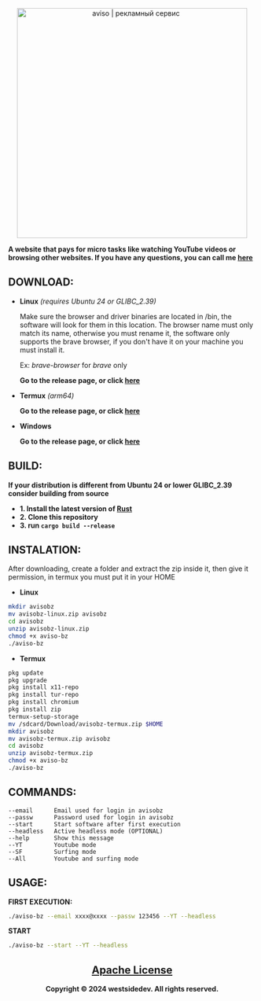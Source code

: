 <div align="center">
  <a href="https://aviso.bz/?r=itsover" target="_blank"><img src="https://aviso.bz/statica/pictures/A-468.gif" style="width:468px;heigh:60px" alt="aviso | рекламный сервис"></a>
</div>

        
**A website that pays for micro tasks like watching YouTube videos or browsing other websites. If you have any questions, you can call me [here](https://t.me/westsidedev)**

<h2>DOWNLOAD:</h2>

+ **Linux** *(requires Ubuntu 24 or GLIBC_2.39)*

  Make sure the browser and driver binaries are located in /bin, the software will look for them in this location. The browser name must only match its name, otherwise you must rename it, the software only supports the brave browser, if you don't have it on your machine you must install it.

  Ex: *brave-browser* for *brave* only
  
  **Go to the release page, or click [here](https://github.com/westsidedev/aviso-bz/releases)**

+ **Termux** *(arm64)*

  **Go to the release page, or click [here](https://github.com/westsidedev/aviso-bz/releases)**

+ **Windows**

  **Go to the release page, or click [here](https://github.com/westsidedev/aviso-bz/releases)**
  
<h2>BUILD:</h2>

**If your distribution is different from Ubuntu 24 or lower GLIBC_2.39 consider building from source**

+ **1. Install the latest version of [Rust](https://www.rust-lang.org/tools/install)**
+ **2. Clone this repository**
+ **3. run `cargo build --release`**

<h2>INSTALATION:</h2>

After downloading, create a folder and extract the zip inside it, then give it permission, in termux you must put it in your HOME

+ **Linux**

```bash
mkdir avisobz
mv avisobz-linux.zip avisobz
cd avisobz
unzip avisobz-linux.zip
chmod +x aviso-bz
./aviso-bz
```

+ **Termux**

```bash
pkg update 
pkg upgrade 
pkg install x11-repo 
pkg install tur-repo 
pkg install chromium
pkg install zip
termux-setup-storage
mv /sdcard/Download/avisobz-termux.zip $HOME
mkdir avisobz
mv avisobz-termux.zip avisobz
cd avisobz
unzip avisobz-termux.zip
chmod +x aviso-bz
./aviso-bz
```

<h2>COMMANDS:</h2>

```
--email      Email used for login in avisobz
--passw      Password used for login in avisobz
--start      Start software after first execution
--headless   Active headless mode (OPTIONAL)
--help       Show this message
--YT         Youtube mode
--SF         Surfing mode
--All        Youtube and surfing mode
```

<h2>USAGE:</h5>

**FIRST EXECUTION:**

```bash
./aviso-bz --email xxxx@xxxx --passw 123456 --YT --headless
```

**START**

```bash
./aviso-bz --start --YT --headless
```

<h2 align="center"><a href="LICENSE.txt">Apache License</a></h2>
<div align="center"><b>Copyright &copy; 2024 westsidedev. All rights reserved.</b></div>

